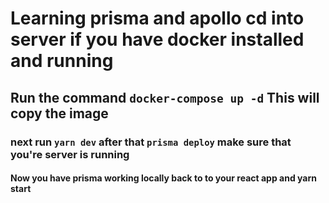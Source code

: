 # Learning prisma and apollo cd into server if you have docker installed and running

## Run the command  `docker-compose up -d` This will copy the image

### next run `yarn dev` after that `prisma deploy` make sure that you're server is running

#### Now you have prisma working locally back to to your react app and yarn start
